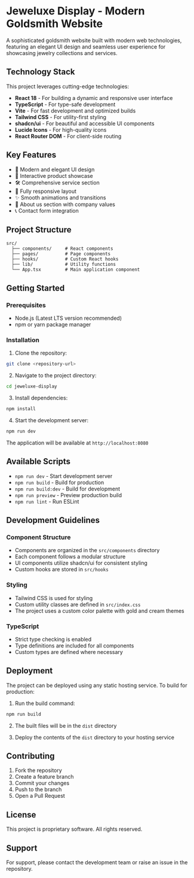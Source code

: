 # Jeweluxe Display - Modern Goldsmith Website

A sophisticated goldsmith website built with modern web technologies, featuring an elegant UI design and seamless user experience for showcasing jewelry collections and services.

## Technology Stack

This project leverages cutting-edge technologies:

- **React 18** - For building a dynamic and responsive user interface
- **TypeScript** - For type-safe development
- **Vite** - For fast development and optimized builds
- **Tailwind CSS** - For utility-first styling
- **shadcn/ui** - For beautiful and accessible UI components
- **Lucide Icons** - For high-quality icons
- **React Router DOM** - For client-side routing

## Key Features

- 🎨 Modern and elegant UI design
- 💎 Interactive product showcase
- 🛠️ Comprehensive service section
- 📱 Fully responsive layout
- ✨ Smooth animations and transitions
- 👥 About us section with company values
- 📞 Contact form integration

## Project Structure

```
src/
  ├── components/     # React components
  ├── pages/          # Page components
  ├── hooks/          # Custom React hooks
  ├── lib/            # Utility functions
  └── App.tsx         # Main application component
```

## Getting Started

### Prerequisites

- Node.js (Latest LTS version recommended)
- npm or yarn package manager

### Installation

1. Clone the repository:
```bash
git clone <repository-url>
```

2. Navigate to the project directory:
```bash
cd jeweluxe-display
```

3. Install dependencies:
```bash
npm install
```

4. Start the development server:
```bash
npm run dev
```

The application will be available at `http://localhost:8080`

## Available Scripts

- `npm run dev` - Start development server
- `npm run build` - Build for production
- `npm run build:dev` - Build for development
- `npm run preview` - Preview production build
- `npm run lint` - Run ESLint

## Development Guidelines

### Component Structure

- Components are organized in the `src/components` directory
- Each component follows a modular structure
- UI components utilize shadcn/ui for consistent styling
- Custom hooks are stored in `src/hooks`

### Styling

- Tailwind CSS is used for styling
- Custom utility classes are defined in `src/index.css`
- The project uses a custom color palette with gold and cream themes

### TypeScript

- Strict type checking is enabled
- Type definitions are included for all components
- Custom types are defined where necessary

## Deployment

The project can be deployed using any static hosting service. To build for production:

1. Run the build command:
```bash
npm run build
```

2. The built files will be in the `dist` directory

3. Deploy the contents of the `dist` directory to your hosting service

## Contributing

1. Fork the repository
2. Create a feature branch
3. Commit your changes
4. Push to the branch
5. Open a Pull Request

## License

This project is proprietary software. All rights reserved.

## Support

For support, please contact the development team or raise an issue in the repository.
